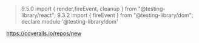 > 9.5.0
import { render,fireEvent, cleanup } from "@testing-library/react";
9.3.2
import { fireEvent } from "@testing-library/dom";
declare module '@testing-library/dom'


https://coveralls.io/repos/new